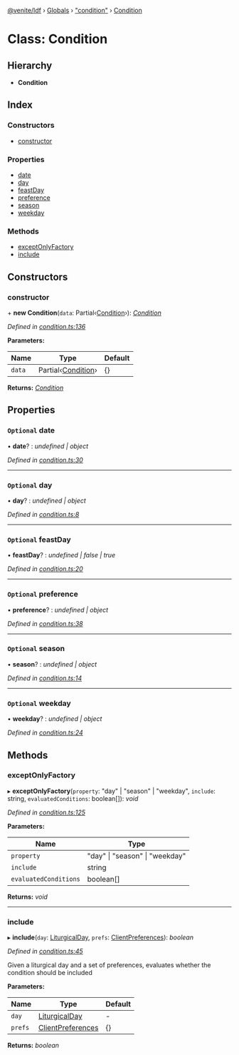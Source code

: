 [@venite/ldf](../README.md) › [Globals](../globals.md) › ["condition"](../modules/_condition_.md) › [Condition](_condition_.condition.md)

# Class: Condition

## Hierarchy

* **Condition**

## Index

### Constructors

* [constructor](_condition_.condition.md#constructor)

### Properties

* [date](_condition_.condition.md#optional-date)
* [day](_condition_.condition.md#optional-day)
* [feastDay](_condition_.condition.md#optional-feastday)
* [preference](_condition_.condition.md#optional-preference)
* [season](_condition_.condition.md#optional-season)
* [weekday](_condition_.condition.md#optional-weekday)

### Methods

* [exceptOnlyFactory](_condition_.condition.md#exceptonlyfactory)
* [include](_condition_.condition.md#include)

## Constructors

###  constructor

\+ **new Condition**(`data`: Partial‹[Condition](_condition_.condition.md)›): *[Condition](_condition_.condition.md)*

*Defined in [condition.ts:136](https://github.com/gbj/venite/blob/b577e41/ldf/src/condition.ts#L136)*

**Parameters:**

Name | Type | Default |
------ | ------ | ------ |
`data` | Partial‹[Condition](_condition_.condition.md)› | {} |

**Returns:** *[Condition](_condition_.condition.md)*

## Properties

### `Optional` date

• **date**? : *undefined | object*

*Defined in [condition.ts:30](https://github.com/gbj/venite/blob/b577e41/ldf/src/condition.ts#L30)*

___

### `Optional` day

• **day**? : *undefined | object*

*Defined in [condition.ts:8](https://github.com/gbj/venite/blob/b577e41/ldf/src/condition.ts#L8)*

___

### `Optional` feastDay

• **feastDay**? : *undefined | false | true*

*Defined in [condition.ts:20](https://github.com/gbj/venite/blob/b577e41/ldf/src/condition.ts#L20)*

___

### `Optional` preference

• **preference**? : *undefined | object*

*Defined in [condition.ts:38](https://github.com/gbj/venite/blob/b577e41/ldf/src/condition.ts#L38)*

___

### `Optional` season

• **season**? : *undefined | object*

*Defined in [condition.ts:14](https://github.com/gbj/venite/blob/b577e41/ldf/src/condition.ts#L14)*

___

### `Optional` weekday

• **weekday**? : *undefined | object*

*Defined in [condition.ts:24](https://github.com/gbj/venite/blob/b577e41/ldf/src/condition.ts#L24)*

## Methods

###  exceptOnlyFactory

▸ **exceptOnlyFactory**(`property`: "day" | "season" | "weekday", `include`: string, `evaluatedConditions`: boolean[]): *void*

*Defined in [condition.ts:125](https://github.com/gbj/venite/blob/b577e41/ldf/src/condition.ts#L125)*

**Parameters:**

Name | Type |
------ | ------ |
`property` | "day" &#124; "season" &#124; "weekday" |
`include` | string |
`evaluatedConditions` | boolean[] |

**Returns:** *void*

___

###  include

▸ **include**(`day`: [LiturgicalDay](_calendar_liturgical_day_.liturgicalday.md), `prefs`: [ClientPreferences](_liturgy_client_preferences_.clientpreferences.md)): *boolean*

*Defined in [condition.ts:45](https://github.com/gbj/venite/blob/b577e41/ldf/src/condition.ts#L45)*

Given a liturgical day and a set of preferences, evaluates whether the condition should be included

**Parameters:**

Name | Type | Default |
------ | ------ | ------ |
`day` | [LiturgicalDay](_calendar_liturgical_day_.liturgicalday.md) | - |
`prefs` | [ClientPreferences](_liturgy_client_preferences_.clientpreferences.md) | {} |

**Returns:** *boolean*
